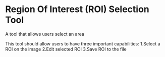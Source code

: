 # Region Of Interest (ROI) Selection Tool
A tool that allows users select an area


This tool should allow users to have three important capabilities:
    1.Select a ROI on the image
    2.Edit selected ROI
    3.Save ROI to the file
